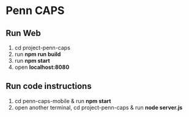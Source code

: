 # Penn CAPS

## Run Web
1. cd project-penn-caps
2. run **npm run build**
3. run **npm start**
4. open **localhost:8080**

## Run code instructions
1. cd penn-caps-mobile & run **npm start**
2. open another terminal, cd project-penn-caps & run **node server.js**